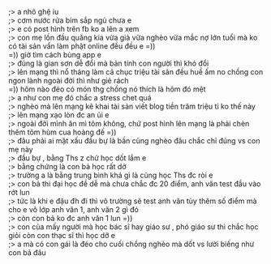 ;> a nhô ghệ iu<br>
;> cơm nước rửa bím sắp ngủ chưa e<br>
;> e có post hình trên fb ko a lên a xem<br>
;> con mẹ lồn đầu quăng kia vừa già vừa nghèo vừa mắc nợ lớn tuổi mà ko có tài sản vẩn làm phật online đều đều e =))<br>
=)) giờ tìm cách bùng app e<br>
;> đúng là gian sơn dễ đổi mà bản tính con người thì khó đổi<br>
;> lên mạng thì nổ tháng làm cả chục triệu tài sản đều huề ấm no chồng con ngon lành ngoài đời thì như giẻ rách<br>
=)) hôm nào đéo có món thg chồng nó thích là hôm đó mệt<br>
;> a như con mẹ đó chắc a stress chet quá<br>
;> nghèo mà lên mạng kê khai tài sản viết blog tiền trăm triệu tỉ ko thế này<br>
;> lên mạng xạo lòn đc an ủi e<br>
;> ngoài đời mình ăn mì tôm không, chứ post hình lên mạng là phải chèn thêm tôm hùm cua hoàng đế =))<br>
;> đâu phải ai mặt xấu đầu bự là bần cùng nghèo đâu chắc chỉ đúng vs con mẹ này<br>
;> đầu bự , bằng Ths z chứ học dốt lắm e<br>
;> bằng chứng là con bả học rất dở<br>
;> trường a là bằng trung bình khá gì là cũng học Ths đc ròi e<br>
;> con bả thi đại học đề dễ mà chưa chắc đc 20 điểm, anh văn test đầu vào rớt lun<br>
;> tức là khi e đậu đh đi thì vô trường sẽ test anh văn tùy thêm số điểm mà cho e vô lớp anh văn 1, anh văn 2 gì đó<br>
;> còn con bả ko đc anh văn 1 lun =))<br>
;> con của mấy người mà học bác sĩ hay giáo sư , phó giáo sư thì chắc học giỏi còn con thạc sĩ thì học dỡ e<br>
;> a mà có con gái là đéo cho cuối chồng nghèo mà dốt vs lười biếng như con bả đâu
